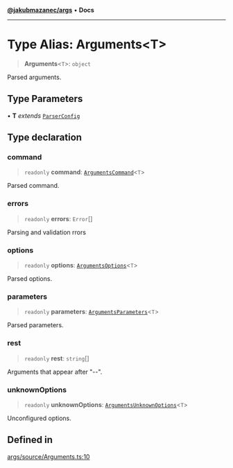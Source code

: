 [**@jakubmazanec/args**](../README.md) • **Docs**

---

# Type Alias: Arguments\<T\>

> **Arguments**\<`T`\>: `object`

Parsed arguments.

## Type Parameters

• **T** _extends_ [`ParserConfig`](ParserConfig.md)

## Type declaration

### command

> `readonly` **command**: [`ArgumentsCommand`](ArgumentsCommand.md)\<`T`\>

Parsed command.

### errors

> `readonly` **errors**: `Error`[]

Parsing and validation rrors

### options

> `readonly` **options**: [`ArgumentsOptions`](ArgumentsOptions.md)\<`T`\>

Parsed options.

### parameters

> `readonly` **parameters**: [`ArgumentsParameters`](ArgumentsParameters.md)\<`T`\>

Parsed parameters.

### rest

> `readonly` **rest**: `string`[]

Arguments that appear after "--".

### unknownOptions

> `readonly` **unknownOptions**: [`ArgumentsUnknownOptions`](ArgumentsUnknownOptions.md)\<`T`\>

Unconfigured options.

## Defined in

[args/source/Arguments.ts:10](https://github.com/jakubmazanec/tools/blob/29163046acd1da0224b08fd05ca40f385e9ab4e5/packages/args/source/Arguments.ts#L10)
